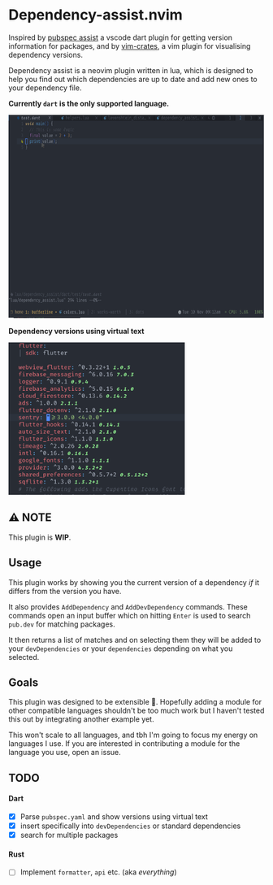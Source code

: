 # Dependency-assist.nvim

Inspired by [pubspec assist](https://github.com/jeroen-meijer/pubspec-assist) a vscode dart plugin for getting version information for packages,
and by [vim-crates](https://github.com/mhinz/vim-crates), a vim plugin for visualising dependency versions.

Dependency assist is a neovim plugin written in lua, which is designed to help you find out which dependencies
are up to date and add new ones to your dependency file.

**Currently `dart` is the only supported language.**

<img src="./.github/dependency_assist.gif" alt="Dependency assist in action" height="400px">

**Dependency versions using virtual text**

<img alt="dependency assist virtual text" src="./.github/dependencies_virt_text.png" height="300px">

## ⚠ NOTE

This plugin is **WIP**.

## Usage

This plugin works by showing you the current version of a dependency _if_ it differs from the version you have.

It also provides `AddDependency` and `AddDevDependency` commands. These commands open an input buffer which on hitting
`Enter` is used to search `pub.dev` for matching packages.

It then returns a list of matches and on selecting them they will be added to your `devDependencies` or your `dependencies`
depending on what you selected.

## Goals

This plugin was designed to be extensible 🤞. Hopefully adding a module for other compatible languages shouldn't be too
much work but I haven't tested this out by integrating another example yet.

This won't scale to all languages, and tbh I'm going to focus my energy on languages I use. If you are interested in contributing a
module for the language you use, open an issue.

## TODO

#### Dart

- [x] Parse `pubspec.yaml` and show versions using virtual text
- [x] insert specifically into `devDependencies` or standard dependencies
- [x] search for multiple packages

#### Rust

- [ ] Implement `formatter`, `api` etc. (aka _everything_)
